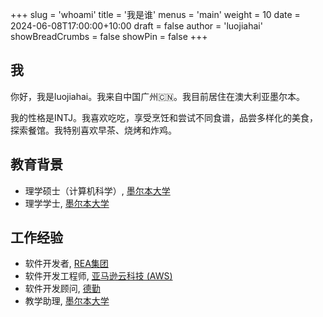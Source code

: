 +++
slug = 'whoami'
title = '我是谁'
menus = 'main'
weight = 10
date = 2024-06-08T17:00:00+10:00
draft = false
author = 'luojiahai'
showBreadCrumbs = false
showPin = false
+++

## 我

你好，我是luojiahai。我来自中国广州🇨🇳。我目前居住在澳大利亚墨尔本。

我的性格是INTJ。我喜欢吃吃，享受烹饪和尝试不同食谱，品尝多样化的美食，探索餐馆。我特别喜欢早茶、烧烤和炸鸡。

## 教育背景

- 理学硕士（计算机科学）, [墨尔本大学](https://www.unimelb.edu.au/)
- 理学学士, [墨尔本大学](https://www.unimelb.edu.au/)

## 工作经验

- 软件开发者, [REA集团](https://www.rea-group.com/)
- 软件开发工程师, [亚马逊云科技 (AWS)](https://aws.amazon.com/)
- 软件开发顾问, [德勤](https://www.deloitte.com/)
- 教学助理, [墨尔本大学](https://www.unimelb.edu.au/)
